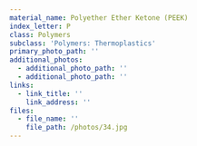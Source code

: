 ```yaml
---
material_name: Polyether Ether Ketone (PEEK)
index_letter: P
class: Polymers
subclass: 'Polymers: Thermoplastics'
primary_photo_path: ''
additional_photos:
  - additional_photo_path: ''
  - additional_photo_path: ''
links:
  - link_title: ''
    link_address: ''
files:
  - file_name: ''
    file_path: /photos/34.jpg
---
```


